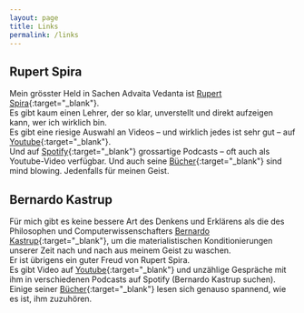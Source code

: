 ```yaml
---
layout: page
title: Links
permalink: /links
---
```


## Rupert Spira
Mein grösster Held in Sachen Advaita Vedanta ist [Rupert Spira](https://rupertspira.com){:target="_blank"}.  
Es gibt kaum einen Lehrer, der so klar, unverstellt und direkt aufzeigen kann, wer ich wirklich bin.  
Es gibt eine riesige Auswahl an Videos – und wirklich jedes ist sehr gut – auf [Youtube](https://www.youtube.com/@rupertspira){:target="_blank"}.  
Und auf [Spotify](https://open.spotify.com/show/3EdAaXLEeLeJD7yGxzDFDz?si=949f5c627c6e4c7d){:target="_blank"} grossartige Podcasts – oft auch als Youtube-Video verfügbar.
Und auch seine [Bücher](https://rupertspira.com/store){:target="_blank"} sind mind blowing. Jedenfalls für meinen Geist.

## Bernardo Kastrup
Für mich gibt es keine bessere Art des Denkens und Erklärens als die des Philosophen und Computerwissenschafters [Bernardo Kastrup](https://www.bernardokastrup.com){:target="_blank"}, um die materialistischen Konditionierungen unserer Zeit nach und nach aus meinem Geist zu waschen.  
Er ist übrigens ein guter Freud von Rupert Spira.  
Es gibt Video auf [Youtube](https://www.youtube.com/@bernardokastrup){:target="_blank"} und unzählige Gespräche mit ihm in verschiedenen Podcasts auf Spotify (Bernardo Kastrup suchen).  
Einige seiner [Bücher](https://www.johnhuntpublishing.com/iff-books/authors/bernardo-kastrup){:target="_blank"} lesen sich genauso spannend, wie es ist, ihm zuzuhören.